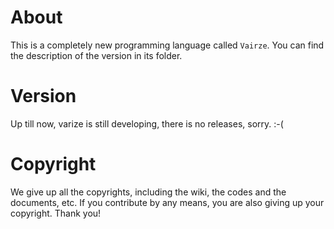 # About
This is a completely new programming language called ``Vairze``. You can find the description of the version in its folder.
# Version
Up till now, varize is still developing, there is no releases, sorry. :-(
# Copyright
We give up all the copyrights, including the wiki, the codes and the documents, etc. If you contribute by any means, you are also giving up your copyright. Thank you!
